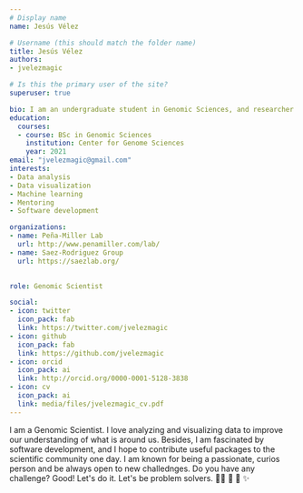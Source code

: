 ```yaml
---
# Display name
name: Jesús Vélez

# Username (this should match the folder name)
title: Jesús Vélez
authors:
- jvelezmagic

# Is this the primary user of the site?
superuser: true

bio: I am an undergraduate student in Genomic Sciences, and researcher who loves programming.
education:
  courses:
  - course: BSc in Genomic Sciences
    institution: Center for Genome Sciences
    year: 2021
email: "jvelezmagic@gmail.com"
interests:
- Data analysis
- Data visualization
- Machine learning
- Mentoring
- Software development

organizations:
- name: Peña-Miller Lab
  url: http://www.penamiller.com/lab/
- name: Saez-Rodriguez Group
  url: https://saezlab.org/

  
role: Genomic Scientist

social:
- icon: twitter
  icon_pack: fab
  link: https://twitter.com/jvelezmagic
- icon: github
  icon_pack: fab
  link: https://github.com/jvelezmagic
- icon: orcid
  icon_pack: ai
  link: http://orcid.org/0000-0001-5128-3838
- icon: cv
  icon_pack: ai
  link: media/files/jvelezmagic_cv.pdf
---
```


I am a Genomic Scientist. I love analyzing and visualizing data to improve our
understanding of what is around us. Besides, I am fascinated by software
development, and I hope to contribute useful packages to the scientific
community one day. I am known for being a passionate, curios person and
be always open to new challednges. Do you have any challenge?
Good! Let's do it. Let's be problem solvers.
:man_technologist: :monocle_face: :owl: :sparkles: 
